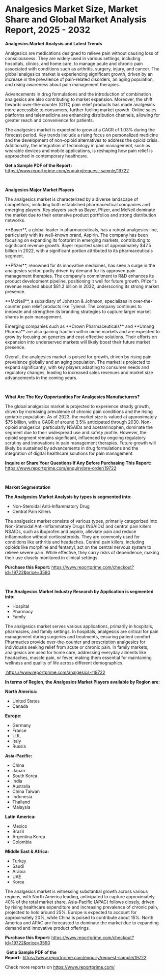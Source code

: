 <p><h1>Analgesics Market Size, Market Share and Global Market Analysis Report, 2025 - 2032</h1></p><p><strong>Analgesics Market Analysis and Latest Trends</strong></p>
<p><p>Analgesics are medications designed to relieve pain without causing loss of consciousness. They are widely used in various settings, including hospitals, clinics, and home care, to manage acute and chronic pain associated with conditions such as arthritis, surgery, injury, and cancer. The global analgesics market is experiencing significant growth, driven by an increase in the prevalence of pain-related disorders, an aging population, and rising awareness about pain management therapies.</p><p>Advancements in drug formulations and the introduction of combination analgesics are also contributing to market expansion. Moreover, the shift towards over-the-counter (OTC) pain relief products has made analgesics more accessible to consumers, further fueling market growth. Online sales platforms and telemedicine are enhancing distribution channels, allowing for greater reach and convenience for patients.</p><p>The analgesics market is expected to grow at a CAGR of 1.03% during the forecast period. Key trends include a rising focus on personalized medicine and the development of non-opioid alternatives to address the opioid crisis. Additionally, the integration of technology in pain management, such as wearable devices and mobile applications, is reshaping how pain relief is approached in contemporary healthcare.</p></p>
<p><strong>Get a Sample PDF of the Report:&nbsp;</strong> <a href="https://www.reportprime.com/enquiry/request-sample/19722?utm_campaign=2527&utm_medium=2&utm_source=Github&utm_content=ia&utm_term=20032025&utm_id=analgesics">https://www.reportprime.com/enquiry/request-sample/19722</a></p>
<p>&nbsp;</p>
<p><strong>Analgesics Major Market Players</strong></p>
<p><p>The analgesics market is characterized by a diverse landscape of competitors, including both established pharmaceutical companies and emerging players. Key players such as Bayer, Pfizer, and McNeil dominate the market due to their extensive product portfolios and strong distribution networks.</p><p>**Bayer**, a global leader in pharmaceuticals, has a robust analgesics line, particularly with its well-known brand, Aspirin. The company has been focusing on expanding its footprint in emerging markets, contributing to significant revenue growth. Bayer reported sales of approximately $47.5 billion in 2022, with a significant portion attributed to its pharmaceuticals segment.</p><p>**Pfizer**, renowned for its innovative medicines, has seen a surge in the analgesics sector, partly driven by demand for its approved pain management therapies. The company's commitment to R&D enhances its product development pipeline, positioning it well for future growth. Pfizer's revenue reached about $81.2 billion in 2022, underscoring its strong market presence.</p><p>**McNeil**, a subsidiary of Johnson & Johnson, specializes in over-the-counter pain relief products like Tylenol. The company continues to innovate and strengthen its branding strategies to capture larger market shares in pain management.</p><p>Emerging companies such as **Crown Pharmaceuticals** and **Umang Pharma** are also gaining traction within niche markets and are expected to grow by focusing on generics and cost-effective solutions. Their efforts on expansion into underserved markets will likely boost their future market presence.</p><p>Overall, the analgesics market is poised for growth, driven by rising pain prevalence globally and an aging population. The market is projected to expand significantly, with key players adapting to consumer needs and regulatory changes, leading to increased sales revenues and market size advancements in the coming years.</p></p>
<p>&nbsp;</p>
<p><strong>What Are The Key Opportunities For Analgesics Manufacturers?</strong></p>
<p><p>The global analgesics market is projected to experience steady growth, driven by increasing prevalence of chronic pain conditions and the rising geriatric population. As of 2023, the market size is valued at approximately $75 billion, with a CAGR of around 3.5% anticipated through 2030. Non-opioid analgesics, particularly NSAIDs and acetaminophen, dominate the segment due to their widespread use and safety profile. However, the opioid segment remains significant, influenced by ongoing regulatory scrutiny and innovations in pain management therapies. Future growth will likely be sustained by advancements in drug formulations and the integration of digital healthcare solutions for pain management.</p></p>
<p><strong>Inquire or Share Your Questions If Any Before Purchasing This Report:</strong> <a href="https://www.reportprime.com/enquiry/pre-order/19722?utm_campaign=2527&utm_medium=2&utm_source=Github&utm_content=ia&utm_term=20032025&utm_id=analgesics">https://www.reportprime.com/enquiry/pre-order/19722</a></p>
<p>&nbsp;</p>
<p><strong>Market Segmentation</strong></p>
<p><strong>The Analgesics Market Analysis by types is segmented into:</strong></p>
<p><ul><li>Non-Steroidal Anti-Inflammatory Drug</li><li>Central Pain Killers</li></ul></p>
<p><p>The analgesics market consists of various types, primarily categorized into Non-Steroidal Anti-Inflammatory Drugs (NSAIDs) and central pain killers. NSAIDs, such as ibuprofen and aspirin, alleviate pain and reduce inflammation without corticosteroids. They are commonly used for conditions like arthritis and headaches. Central pain killers, including opioids like morphine and fentanyl, act on the central nervous system to relieve severe pain. While effective, they carry risks of dependence, making their use closely monitored in clinical settings.</p></p>
<p><strong>Purchase this Report:&nbsp;</strong><a href="https://www.reportprime.com/checkout?id=19722&price=3590&utm_campaign=2527&utm_medium=2&utm_source=Github&utm_content=ia&utm_term=20032025&utm_id=analgesics">https://www.reportprime.com/checkout?id=19722&price=3590</a></p>
<p>&nbsp;</p>
<p><strong>The Analgesics Market Industry Research by Application is segmented into:</strong></p>
<p><ul><li>Hospital</li><li>Pharmacy</li><li>Family</li></ul></p>
<p><p>The analgesics market serves various applications, primarily in hospitals, pharmacies, and family settings. In hospitals, analgesics are critical for pain management during surgeries and treatments, ensuring patient comfort. Pharmacies provide over-the-counter and prescription analgesics for individuals seeking relief from acute or chronic pain. In family markets, analgesics are used for home care, addressing everyday ailments like headaches, muscle pain, or fever, making them essential for maintaining wellness and quality of life across different demographics.</p></p>
<p><a href="https://www.reportprime.com/analgesics-r19722?utm_campaign=2527&utm_medium=2&utm_source=Github&utm_content=ia&utm_term=20032025&utm_id=analgesics">&nbsp;https://www.reportprime.com/analgesics-r19722</a></p>
<p><strong>In terms of Region, the Analgesics Market Players available by Region are:</strong></p>
<p>
    <p> <strong> North America: </strong>
        <ul>
            <li>United States</li>
            <li>Canada</li>
        </ul>
        </p> 
    <p> <strong> Europe: </strong>
        <ul>
            <li>Germany</li>
            <li>France</li>
            <li>U.K.</li>
            <li>Italy</li>
            <li>Russia</li>
        </ul>
        </p> 
    <p> <strong> Asia-Pacific: </strong>
        <ul>
            <li>China</li>
            <li>Japan</li>
            <li>South Korea</li>
            <li>India</li>
            <li>Australia</li>
            <li>China Taiwan</li>
            <li>Indonesia</li>
            <li>Thailand</li>
            <li>Malaysia</li>
        </ul>
        </p> 
    <p> <strong> Latin America: </strong>
        <ul>
            <li>Mexico</li>
            <li>Brazil</li>
            <li>Argentina Korea</li>
            <li>Colombia</li>
        </ul>
        </p> 
    <p> <strong> Middle East & Africa: </strong>
        <ul>
            <li>Turkey</li>
            <li>Saudi</li>
            <li>Arabia</li>
            <li>UAE</li>
            <li>Korea</li>
        </ul>
    </p>
    </p>
<p><p>The analgesics market is witnessing substantial growth across various regions, with North America leading, anticipated to capture approximately 40% of the total market share. Asia-Pacific (APAC) follows closely, driven by rising healthcare expenditure and increasing prevalence of chronic pain, projected to hold around 25%. Europe is expected to account for approximately 20%, while China is poised to contribute about 15%. North America and APAC are forecasted to dominate the market due to expanding demand and innovative product offerings.</p></p>
<p><strong>Purchase this Report: </strong><a href="https://www.reportprime.com/checkout?id=19722&price=3590&utm_campaign=2527&utm_medium=2&utm_source=Github&utm_content=ia&utm_term=20032025&utm_id=analgesics">https://www.reportprime.com/checkout?id=19722&price=3590</a></p>
<p>&nbsp;<strong>Get a Sample PDF of the Report:&nbsp;&nbsp;</strong><a href="https://www.reportprime.com/enquiry/request-sample/19722?utm_campaign=2527&utm_medium=2&utm_source=Github&utm_content=ia&utm_term=20032025&utm_id=analgesics">https://www.reportprime.com/enquiry/request-sample/19722</a></p>
<p><strong></strong></p>
<p>Check more reports on <a href="https://www.reportprime.com/?utm_campaign=2527&utm_medium=2&utm_source=Github&utm_content=ia&utm_term=20032025&utm_id=analgesics">https://www.reportprime.com/</a></p>
